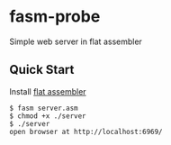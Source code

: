 # fasm-probe

Simple web server in flat assembler

## Quick Start

Install [flat assembler](https://flatassembler.net/)

```console
$ fasm server.asm
$ chmod +x ./server
$ ./server
open browser at http://localhost:6969/
```
